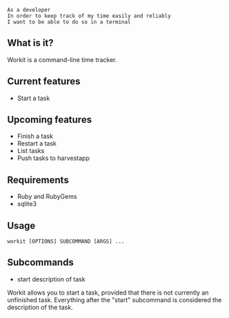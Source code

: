     As a developer
    In order to keep track of my time easily and reliably
    I want to be able to do so in a terminal

## What is it?

Workit is a command-line time tracker.

## Current features

* Start a task

## Upcoming features

* Finish a task
* Restart a task
* List tasks
* Push tasks to harvestapp

## Requirements

* Ruby and RubyGems
* sqlite3

## Usage

    workit [OPTIONS] SUBCOMMAND [ARGS] ...

## Subcommands

* start description of task

Workit allows you to start a task, provided that there is not currently an
unfinished task. Everything after the "start" subcommand is considered the
description of the task.
